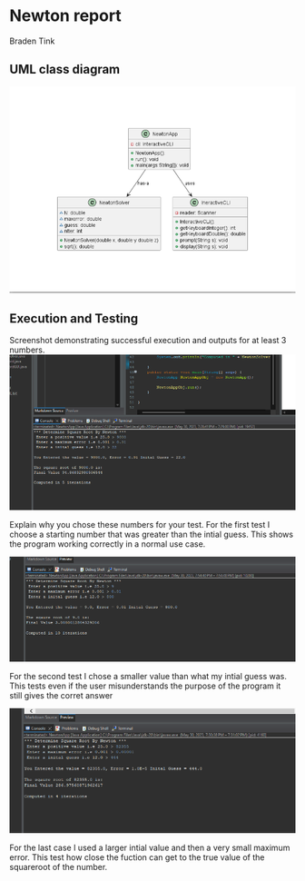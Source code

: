 # Newton report
Braden Tink

## UML class diagram
![Example screenshot](NewtonUML.png)


## Execution and Testing
Screenshot demonstrating successful execution and outputs for at least 3 numbers. 
![Example screenshot](NewtonCase1.png)

Explain why you chose these numbers for your test.
For the first test I choose a starting number that was greater than the intial guess. This shows the program working correctly in a normal use case.

![Example screenshot](NewtonCase2.png)

For the second test I chose a smaller value than what my intial guess was. This tests even if the user misunderstands the purpose of the program it still gives the corret answer

![Example screenshot](NewtonCase3.png)

For the last case I used a larger intial value and then a very small maximum error. This test how close the fuction can get to the true value of the squareroot of the number. 


